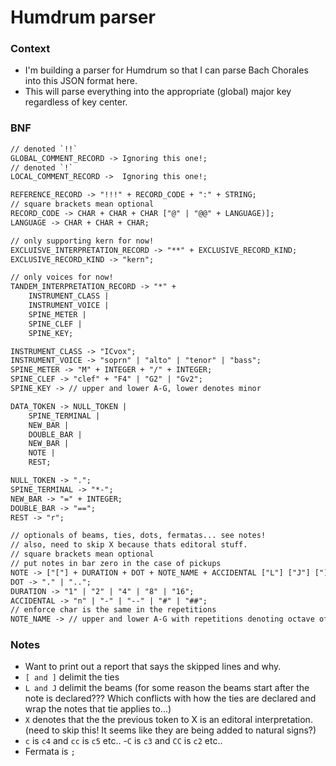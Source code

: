 # Humdrum parser

### Context
- I'm building a parser for Humdrum so that I can parse Bach Chorales into this JSON format here.
- This will parse everything into the appropriate (global) major key regardless of key center.

### BNF
```txt
// denoted `!!`
GLOBAL_COMMENT_RECORD -> Ignoring this one!;
// denoted `!`
LOCAL_COMMENT_RECORD ->  Ignoring this one!;

REFERENCE_RECORD -> "!!!" + RECORD_CODE + ":" + STRING;
// square brackets mean optional
RECORD_CODE -> CHAR + CHAR + CHAR ["@" | "@@" + LANGUAGE)];
LANGUAGE -> CHAR + CHAR + CHAR;

// only supporting kern for now!
EXCLUISVE_INTERPRETATION_RECORD -> "**" + EXCLUSIVE_RECORD_KIND;
EXCLUSIVE_RECORD_KIND -> "kern";

// only voices for now!
TANDEM_INTERPRETATION_RECORD -> "*" + 
    INSTRUMENT_CLASS | 
    INSTRUMENT_VOICE |
    SPINE_METER |
    SPINE_CLEF |
    SPINE_KEY;

INSTRUMENT_CLASS -> "ICvox";
INSTRUMENT_VOICE -> "soprn" | "alto" | "tenor" | "bass";
SPINE_METER -> "M" + INTEGER + "/" + INTEGER;
SPINE_CLEF -> "clef" + "F4" | "G2" | "Gv2";
SPINE_KEY -> // upper and lower A-G, lower denotes minor

DATA_TOKEN -> NULL_TOKEN |
    SPINE_TERMINAL |
    NEW_BAR |
    DOUBLE_BAR |
    NEW_BAR |
    NOTE |
    REST;

NULL_TOKEN -> ".";
SPINE_TERMINAL -> "*-";
NEW_BAR -> "=" + INTEGER;
DOUBLE_BAR -> "==";
REST -> "r";

// optionals of beams, ties, dots, fermatas... see notes!
// also, need to skip X because thats editoral stuff.
// square brackets mean optional
// put notes in bar zero in the case of pickups
NOTE -> ["["] + DURATION + DOT + NOTE_NAME + ACCIDENTAL ["L"] ["J"] ["]"] [";"];
DOT -> "." | "..";
DURATION -> "1" | "2" | "4" | "8" | "16";
ACCIDENTAL -> "n" | "-" | "--" | "#" | "##";
// enforce char is the same in the repetitions
NOTE_NAME -> // upper and lower A-G with repetitions denoting octave offsets
```



### Notes
- Want to print out a report that says the skipped lines and why.
- `[ and ]` delimit the ties
- `L and J` delimit the beams (for some reason the beams start after the note is declared??? Which conflicts with how the ties are declared and wrap the notes that tie applies to...)
- `X` denotes that the the previous token to X is an editoral interpretation. (need to skip this! It seems like they are being added to natural signs?)
- `c` is `c4` and `cc` is `c5` etc.. 
-`C` is `c3` and `CC` is `c2` etc.. 
- Fermata is `;`
